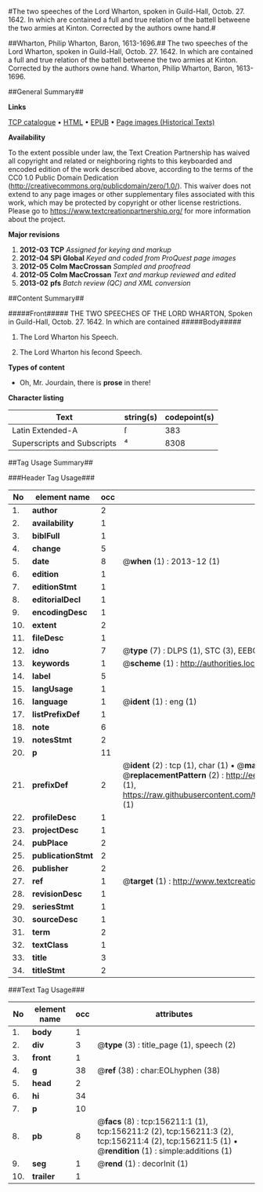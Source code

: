 #The two speeches of the Lord Wharton, spoken in Guild-Hall, Octob. 27. 1642. In which are contained a full and true relation of the battell betweene the two armies at Kinton. Corrected by the authors owne hand.#

##Wharton, Philip Wharton, Baron, 1613-1696.##
The two speeches of the Lord Wharton, spoken in Guild-Hall, Octob. 27. 1642. In which are contained a full and true relation of the battell betweene the two armies at Kinton. Corrected by the authors owne hand.
Wharton, Philip Wharton, Baron, 1613-1696.

##General Summary##

**Links**

[TCP catalogue](http://www.ota.ox.ac.uk/tcp/)  • 
[HTML](http://tei.it.ox.ac.uk/tcp/Texts-HTML/free/A96/A96290.html)  • 
[EPUB](http://tei.it.ox.ac.uk/tcp/Texts-EPUB/free/A96/A96290.epub) • 
[Page images (Historical Texts)](https://historicaltexts.jisc.ac.uk/eebo-99871439e)

**Availability**

To the extent possible under law, the Text Creation Partnership has waived all copyright and related or neighboring rights to this keyboarded and encoded edition of the work described above, according to the terms of the CC0 1.0 Public Domain Dedication (http://creativecommons.org/publicdomain/zero/1.0/). This waiver does not extend to any page images or other supplementary files associated with this work, which may be protected by copyright or other license restrictions. Please go to https://www.textcreationpartnership.org/ for more information about the project.

**Major revisions**

1. __2012-03__ __TCP__ *Assigned for keying and markup*
1. __2012-04__ __SPi Global__ *Keyed and coded from ProQuest page images*
1. __2012-05__ __Colm MacCrossan__ *Sampled and proofread*
1. __2012-05__ __Colm MacCrossan__ *Text and markup reviewed and edited*
1. __2013-02__ __pfs__ *Batch review (QC) and XML conversion*

##Content Summary##

#####Front#####
THE TWO SPEECHES OF THE LORD WHARTON, Spoken in Guild-Hall, Octob. 27. 1642. In which are contained 
#####Body#####

1. The Lord Wharton his Speech.

1. The Lord Wharton his ſecond Speech.

**Types of content**

  * Oh, Mr. Jourdain, there is **prose** in there!

**Character listing**


|Text|string(s)|codepoint(s)|
|---|---|---|
|Latin Extended-A|ſ|383|
|Superscripts             and Subscripts|⁴|8308|

##Tag Usage Summary##

###Header Tag Usage###

|No|element name|occ|attributes|
|---|---|---|---|
|1.|__author__|2||
|2.|__availability__|1||
|3.|__biblFull__|1||
|4.|__change__|5||
|5.|__date__|8| @__when__ (1) : 2013-12 (1)|
|6.|__edition__|1||
|7.|__editionStmt__|1||
|8.|__editorialDecl__|1||
|9.|__encodingDesc__|1||
|10.|__extent__|2||
|11.|__fileDesc__|1||
|12.|__idno__|7| @__type__ (7) : DLPS (1), STC (3), EEBO-CITATION (1), PROQUEST (1), VID (1)|
|13.|__keywords__|1| @__scheme__ (1) : http://authorities.loc.gov/ (1)|
|14.|__label__|5||
|15.|__langUsage__|1||
|16.|__language__|1| @__ident__ (1) : eng (1)|
|17.|__listPrefixDef__|1||
|18.|__note__|6||
|19.|__notesStmt__|2||
|20.|__p__|11||
|21.|__prefixDef__|2| @__ident__ (2) : tcp (1), char (1)  •  @__matchPattern__ (2) : ([0-9\-]+):([0-9IVX]+) (1), (.+) (1)  •  @__replacementPattern__ (2) : http://eebo.chadwyck.com/downloadtiff?vid=$1&page=$2 (1), https://raw.githubusercontent.com/textcreationpartnership/Texts/master/tcpchars.xml#$1 (1)|
|22.|__profileDesc__|1||
|23.|__projectDesc__|1||
|24.|__pubPlace__|2||
|25.|__publicationStmt__|2||
|26.|__publisher__|2||
|27.|__ref__|1| @__target__ (1) : http://www.textcreationpartnership.org/docs/. (1)|
|28.|__revisionDesc__|1||
|29.|__seriesStmt__|1||
|30.|__sourceDesc__|1||
|31.|__term__|2||
|32.|__textClass__|1||
|33.|__title__|3||
|34.|__titleStmt__|2||


###Text Tag Usage###

|No|element name|occ|attributes|
|---|---|---|---|
|1.|__body__|1||
|2.|__div__|3| @__type__ (3) : title_page (1), speech (2)|
|3.|__front__|1||
|4.|__g__|38| @__ref__ (38) : char:EOLhyphen (38)|
|5.|__head__|2||
|6.|__hi__|34||
|7.|__p__|10||
|8.|__pb__|8| @__facs__ (8) : tcp:156211:1 (1), tcp:156211:2 (2), tcp:156211:3 (2), tcp:156211:4 (2), tcp:156211:5 (1)  •  @__rendition__ (1) : simple:additions (1)|
|9.|__seg__|1| @__rend__ (1) : decorInit (1)|
|10.|__trailer__|1||
